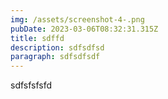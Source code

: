 ```yaml
---
img: /assets/screenshot-4-.png
pubDate: 2023-03-06T08:32:31.315Z
title: sdffd
description: sdfsdfsd
paragraph: sdfsdfsdf
---
```

s﻿dfsfsfsfd
